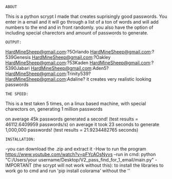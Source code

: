     ABOUT
This is a python scrypt I made that creates suprisingly good passwords. You enter in a email and it will go through a list of a ton of words and will add numbers to the end and in front randomly. you also have the option of including special charectors and amount of passwords to generate.

    OUTPUT:
  HardMineSheep@gmail.com:?5Orlando
  HardMineSheep@gmail.com:?539Genesis
  HardMineSheep@gmail.com:?Oakley
  HardMineSheep@gmail.com:?53Kaden
  HardMineSheep@gmail.com:?5390Jabari
  HardMineSheep@gmail.com:Aden5?
  HardMineSheep@gmail.com:Trinity539?
  HardMineSheep@gmail.com:Adaline?
  it creates very realistic looking passwords

    THE SPEED:
    
This is a test taken 5 times, on a linux based machine, with special charectors on, generating 1 million passwords

on average 45k passwords generated a second! (test results = 46112.6409959 passwords/s)
on average it took 23 seconds to generate 1,000,000 passwords! (test results = 21.9234482765 seconds)


    INSTALLATION:
-you can download the .zip and extract it
-How to run the program https://www.youtube.com/watch?v=pFYcAOsNyvs
-run in cmd: python "C:/Users/your username/Desktop/V2_pass_find_for_1_email/main.py"
-IMPORTANT (the scrypt will not work without this):
to install the libraries to work go to cmd and run 'pip install colorama' without the ''
